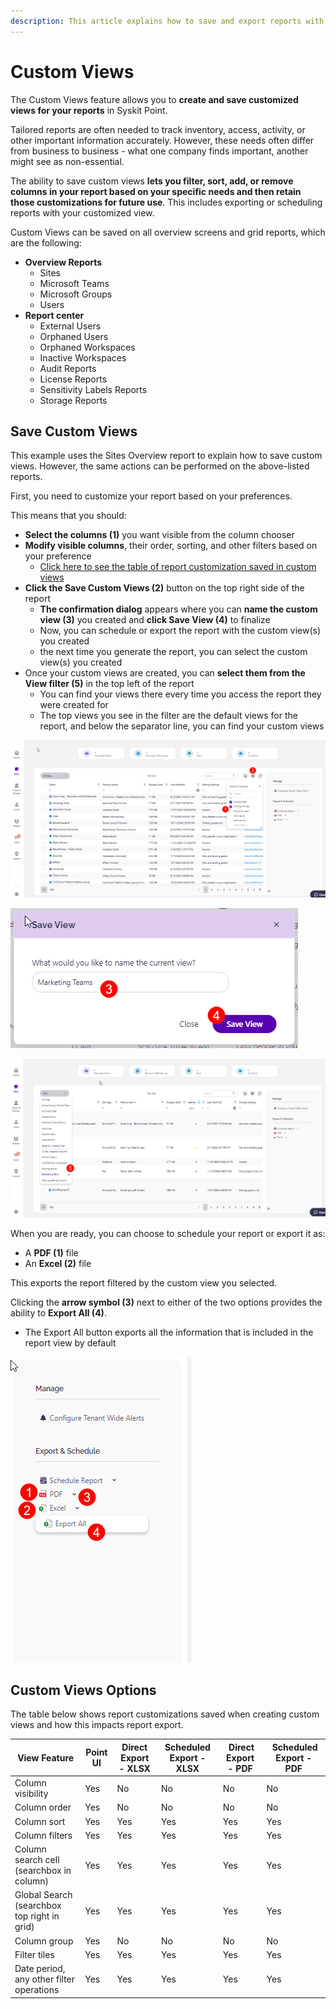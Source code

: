 ```yaml
---
description: This article explains how to save and export reports with custom views applied in Syskit Point.
---
```


# Custom Views

The Custom Views feature allows you to **create and save customized views for your reports** in Syskit Point. 

Tailored reports are often needed to track inventory, access, activity, or other important information accurately. However, these needs often differ from business to business - what one company finds important, another might see as non-essential. 

The ability to save custom views **lets you filter, sort, add, or remove columns in your report based on your specific needs and then retain those customizations for future use**. This includes exporting or scheduling reports with your customized view.


Custom Views can be saved on all overview screens and grid reports, which are the following:

* **Overview Reports**
  * Sites
  * Microsoft Teams
  * Microsoft Groups
  * Users
* **Report center**
  * External Users
  * Orphaned Users
  * Orphaned Workspaces
  * Inactive Workspaces
  * Audit Reports
  * License Reports
  * Sensitivity Labels Reports
  * Storage Reports

## Save Custom Views

This example uses the Sites Overview report to explain how to save custom views. However, the same actions can be performed on the above-listed reports.

First, you need to customize your report based on your preferences. 

This means that you should:

* **Select the columns (1)** you want visible from the column chooser
* **Modify visible columns**, their order, sorting, and other filters based on your preference
  * [Click here to see the table of report customization saved in custom views](#custom-views-options)
* **Click the Save Custom Views (2)** button on the top right side of the report
  * **The confirmation dialog** appears where you can **name the custom view (3)** you created and **click Save View (4)** to finalize
  * Now, you can schedule or export the report with the custom view(s) you created
  * the next time you generate the report, you can select the custom view(s) you created
* Once your custom views are created, you can **select them from the View filter (5)** in the top left of the report
  * You can find your views there every time you access the report they were created for
  * The top views you see in the filter are the default views for the report, and below the separator line, you can find your custom views 


![Save Custom Views](../.gitbook/assets/custom-views-save.png)

![Save Custom Views - Confirmation](../.gitbook/assets/custom-views-save-confirm.png)

![Save Custom Views - Filter](../.gitbook/assets/custom-views-save-filter.png)


When you are ready, you can choose to schedule your report or export it as:
* A **PDF (1)** file
* An **Excel (2)** file

This exports the report filtered by the custom view you selected.

Clicking the **arrow symbol (3)** next to either of the two options provides the ability to **Export All (4)**. 
* The Export All button exports all the information that is included in the report view by default

![Save Custom Views - Filter](../.gitbook/assets/custom-views-save-export.png)


## Custom Views Options

The table below shows report customizations saved when creating custom views and how this impacts report export.

| View Feature | Point UI | Direct Export - XLSX | Scheduled Export - XLSX |  Direct Export - PDF |  Scheduled Export - PDF |
| --- | --- | --- | --- | --- | --- |
| Column visibility | Yes | No | No | No | No |
| Column order | Yes | No | No | No | No | 
| Column sort | Yes | Yes | Yes | Yes | Yes | 
| Column filters | Yes | Yes | Yes | Yes | Yes | 
| Column search cell (searchbox in column) | Yes | Yes | Yes | Yes | Yes |
| Global Search (searchbox top right in grid) | Yes | Yes | Yes | Yes | Yes |
| Column group | Yes | No | No | No | No | 
| Filter tiles | Yes | Yes | Yes | Yes | Yes | 
| Date period, any other filter operations | Yes | Yes | Yes | Yes | Yes | 




